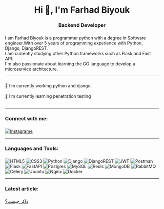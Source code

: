 <h1 align="center">Hi 👋, I'm Farhad Biyouk</h1>



###

<h3 align="center">Backend Developer</h3>

###

<p align="left">I am Farhad Biyouk is a programmer python  with a degree in Software engineer.With over 5 years of programming experience with Python, Django, DjangoREST.<br>I am currently studying other Python frameworks such as Flask and Fast API.<br>I'm also passionate about learning the GO language to develop a microservice architecture.</p>

<hr>

###

<p align="left">🔭 I’m currently working python and django<br><br>🌱 I’m currently learning penetration testing<br><br></p>
<hr>

###

<h3 align="left">Connect with me:</h3>

###

[![Instagrame](https://img.shields.io/badge/Instagram-%23E4405F.svg?style=for-the-badge&logo=Instagram&logoColor=white)](https://instagram.com/farhad_biyouk)

<hr>



###

<h3 align="left">Languages and Tools:</h3>

###
![HTML5](https://img.shields.io/badge/html5-%23E34F26.svg?style=for-the-badge&logo=html5&logoColor=white)
![CSS3](https://img.shields.io/badge/css3-%231572B6.svg?style=for-the-badge&logo=css3&logoColor=white)
![Python](https://img.shields.io/badge/python-3670A0?style=for-the-badge&logo=python&logoColor=ffdd54)
![Django](https://img.shields.io/badge/django-%23092E20.svg?style=for-the-badge&logo=django&logoColor=white)
![DjangoREST](https://img.shields.io/badge/DJANGO-REST-ff1709?style=for-the-badge&logo=django&logoColor=white&color=ff1709&labelColor=gray)
![JWT](https://img.shields.io/badge/JWT-black?style=for-the-badge&logo=JSON%20web%20tokens)
![Postman](https://img.shields.io/badge/Postman-FF6C37?style=for-the-badge&logo=postman&logoColor=white)
![Flask](https://img.shields.io/badge/flask-%23000.svg?style=for-the-badge&logo=flask&logoColor=white)
![FastAPI](https://img.shields.io/badge/FastAPI-005571?style=for-the-badge&logo=fastapi)
![Postgres](https://img.shields.io/badge/postgres-%23316192.svg?style=for-the-badge&logo=postgresql&logoColor=white)
![MySQL](https://img.shields.io/badge/mysql-4479A1.svg?style=for-the-badge&logo=mysql&logoColor=white)
![Redis](https://img.shields.io/badge/redis-%23DD0031.svg?style=for-the-badge&logo=redis&logoColor=white)
![MongoDB](https://img.shields.io/badge/MongoDB-%234ea94b.svg?style=for-the-badge&logo=mongodb&logoColor=white)
![RabbitMQ](https://img.shields.io/badge/Rabbitmq-FF6600?style=for-the-badge&logo=rabbitmq&logoColor=white)
![Celery](https://img.shields.io/badge/celery-%23a9cc54.svg?style=for-the-badge&logo=celery&logoColor=ddf4a4)
![Ubuntu](https://img.shields.io/badge/Ubuntu-E95420?style=for-the-badge&logo=ubuntu&logoColor=white)
![Nginx](https://img.shields.io/badge/nginx-%23009639.svg?style=for-the-badge&logo=nginx&logoColor=white)
![Docker](https://img.shields.io/badge/docker-%230db7ed.svg?style=for-the-badge&logo=docker&logoColor=white)

<hr>

###

<h3 align="left">Latest article:</h3>

###

<a align="right"  href="https://virgool.io/@m_21284633/%D8%AF%D8%A7%DA%A9%D8%B1-%DA%86%DB%8C%D8%B3%D8%AA-d37bzrv8fgea">داکر چیست؟</a>

